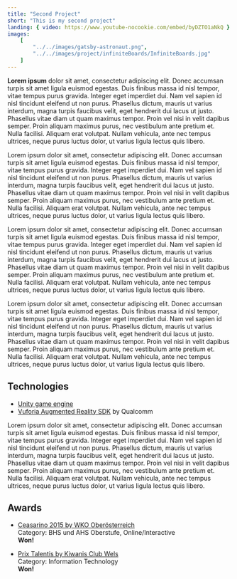 ```yaml
---
title: "Second Project"
short: "This is my second project"
landing: { video: https://www.youtube-nocookie.com/embed/byDZTO1aNkQ }
images:
    [
        "../../images/gatsby-astronaut.png",
        "../../images/project/infiniteBoards/InfiniteBoards.jpg"
    ]
---
```


**Lorem ipsum** dolor sit amet, consectetur adipiscing elit. Donec accumsan turpis sit amet ligula euismod egestas. Duis finibus massa id nisl tempor, vitae tempus purus gravida. Integer eget imperdiet dui. Nam vel sapien id nisl tincidunt eleifend ut non purus. Phasellus dictum, mauris ut varius interdum, magna turpis faucibus velit, eget hendrerit dui lacus ut justo. Phasellus vitae diam ut quam maximus tempor. Proin vel nisi in velit dapibus semper. Proin aliquam maximus purus, nec vestibulum ante pretium et. Nulla facilisi. Aliquam erat volutpat. Nullam vehicula, ante nec tempus ultrices, neque purus luctus dolor, ut varius ligula lectus quis libero.

Lorem ipsum dolor sit amet, consectetur adipiscing elit. Donec accumsan turpis sit amet ligula euismod egestas. Duis finibus massa id nisl tempor, vitae tempus purus gravida. Integer eget imperdiet dui. Nam vel sapien id nisl tincidunt eleifend ut non purus. Phasellus dictum, mauris ut varius interdum, magna turpis faucibus velit, eget hendrerit dui lacus ut justo. Phasellus vitae diam ut quam maximus tempor. Proin vel nisi in velit dapibus semper. Proin aliquam maximus purus, nec vestibulum ante pretium et. Nulla facilisi. Aliquam erat volutpat. Nullam vehicula, ante nec tempus ultrices, neque purus luctus dolor, ut varius ligula lectus quis libero.

Lorem ipsum dolor sit amet, consectetur adipiscing elit. Donec accumsan turpis sit amet ligula euismod egestas. Duis finibus massa id nisl tempor, vitae tempus purus gravida. Integer eget imperdiet dui. Nam vel sapien id nisl tincidunt eleifend ut non purus. Phasellus dictum, mauris ut varius interdum, magna turpis faucibus velit, eget hendrerit dui lacus ut justo. Phasellus vitae diam ut quam maximus tempor. Proin vel nisi in velit dapibus semper. Proin aliquam maximus purus, nec vestibulum ante pretium et. Nulla facilisi. Aliquam erat volutpat. Nullam vehicula, ante nec tempus ultrices, neque purus luctus dolor, ut varius ligula lectus quis libero.

Lorem ipsum dolor sit amet, consectetur adipiscing elit. Donec accumsan turpis sit amet ligula euismod egestas. Duis finibus massa id nisl tempor, vitae tempus purus gravida. Integer eget imperdiet dui. Nam vel sapien id nisl tincidunt eleifend ut non purus. Phasellus dictum, mauris ut varius interdum, magna turpis faucibus velit, eget hendrerit dui lacus ut justo. Phasellus vitae diam ut quam maximus tempor. Proin vel nisi in velit dapibus semper. Proin aliquam maximus purus, nec vestibulum ante pretium et. Nulla facilisi. Aliquam erat volutpat. Nullam vehicula, ante nec tempus ultrices, neque purus luctus dolor, ut varius ligula lectus quis libero.

<bs-row>

<bs-col>

## Technologies

-   [Unity game engine](https://unity.com/)
-   [Vuforia Augmented Reality SDK](https://www.vuforia.com/) by Qualcomm

Lorem ipsum dolor sit amet, consectetur adipiscing elit. Donec accumsan turpis sit amet ligula euismod egestas. Duis finibus massa id nisl tempor, vitae tempus purus gravida. Integer eget imperdiet dui. Nam vel sapien id nisl tincidunt eleifend ut non purus. Phasellus dictum, mauris ut varius interdum, magna turpis faucibus velit, eget hendrerit dui lacus ut justo. Phasellus vitae diam ut quam maximus tempor. Proin vel nisi in velit dapibus semper. Proin aliquam maximus purus, nec vestibulum ante pretium et. Nulla facilisi. Aliquam erat volutpat. Nullam vehicula, ante nec tempus ultrices, neque purus luctus dolor, ut varius ligula lectus quis libero.

</bs-col>

<bs-col>

## Awards

-   [Ceasarino 2015 by WKO Oberösterreich](https://caesarino2015.submit.to/landing/award/ausschreibung-info)  
    Category: BHS und AHS Oberstufe, Online/Interactive  
    **Won!**

-   [Prix Talentis by Kiwanis Club Wels](https://www.meinbezirk.at/wels-wels-land/c-lokales/kiwanis-preis-prix-talentis-fuer-htl-diplomarbeiten_a1393034)  
    Category: Information Technology  
    **Won!**

</bs-col>

</bs-row>

